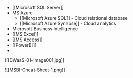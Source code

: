 - [[Microsoft SQL Server]]
- MS Azure
	- [[Microsoft Azure SQL]] - Cloud relational database
	- [[Microsoft Azure Synapse]] - Cloud analytics
- Microsoft Business Intelligence
- [[MS Excel]]
- [[MS Access]]
- [[PowerBI]]
- 

![[DWaaS-01-image001.jpg]]

![[MSBI-Cheat-Sheet-1.png]]